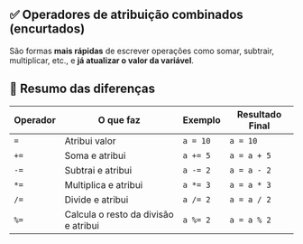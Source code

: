 


## ✅ Operadores de atribuição combinados (encurtados)

São formas **mais rápidas** de escrever operações como somar, subtrair, multiplicar, etc., e **já atualizar o valor da variável**.

## 📌 Resumo das diferenças

| Operador | O que faz | Exemplo | Resultado Final |
| --- | --- | --- | --- |
| `=` | Atribui valor | `a = 10` | `a = 10` |
| `+=` | Soma e atribui | `a += 5` | `a = a + 5` |
| `-=` | Subtrai e atribui | `a -= 2` | `a = a - 2` |
| `*=` | Multiplica e atribui | `a *= 3` | `a = a * 3` |
| `/=` | Divide e atribui | `a /= 2` | `a = a / 2` |
| `%=` | Calcula o resto da divisão e atribui | `a %= 2` | `a = a % 2` |
